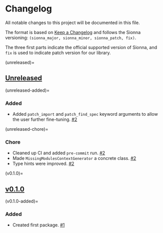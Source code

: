 # Changelog

All notable changes to this project will be documented in this file.

The format is based on [Keep a Changelog](https://keepachangelog.com/en/1.0.0/)
and follows the Sionna versioning:
`(sionna_major, sionna_minor, sionna_patch, fix)`.

The three first parts indicate the official supported version of
Sionna, and `fix` is used to indicate patch version
for our library.

<!-- start changelog -->

(unreleased)=
## [Unreleased](https://github.com/jeertmans/pytest-missing-modules/compare/v0.1.0...HEAD)

(unreleased-added)=
### Added

- Added `patch_import` and `patch_find_spec` keyword arguments to allow
  the user further fine-tuning.
  [#2](https://github.com/jeertmans/pytest-missing-modules/pull/2)

(unreleased-chore)=
### Chore

- Cleaned up CI and added `pre-commit` run.
  [#2](https://github.com/jeertmans/pytest-missing-modules/pull/2)
- Made `MissingModulesContextGenerator` a concrete class.
  [#2](https://github.com/jeertmans/pytest-missing-modules/pull/2)
- Type hints were improved.
  [#2](https://github.com/jeertmans/pytest-missing-modules/pull/2)

(v0.1.0)=
## [v0.1.0](https://github.com/jeertmans/pytest-missing-modules/commits/v0.1.0)

(v0.1.0-added)=
### Added

- Created first package.
  [#1](https://github.com/jeertmans/pytest-missing-modules/pull/1)

<!-- end changelog -->
